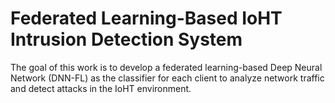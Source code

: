 # Federated Learning-Based IoHT Intrusion Detection System
The goal of this work is to develop a federated learning-based Deep Neural Network (DNN-FL) as the classifier for each client to analyze network traffic and detect attacks in the IoHT environment.
